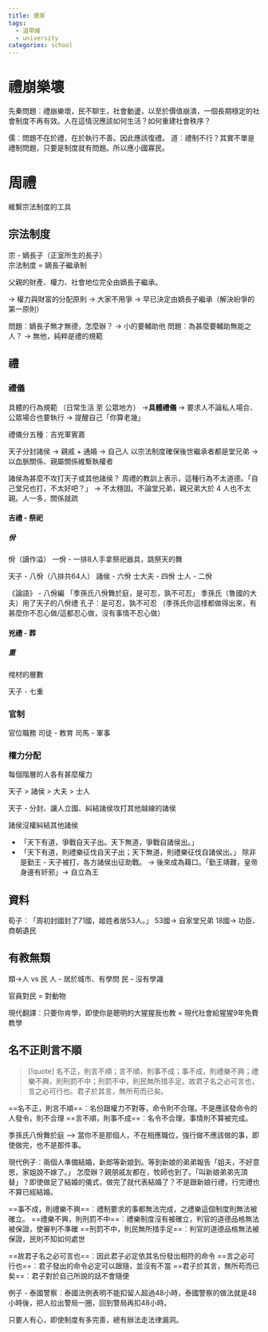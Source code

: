```yaml
---
title: 儒家
tags:
  - 溫帶維
  - university
categories: school
---
```


# 禮崩樂壞

先秦問題︰禮崩樂壞，民不聊生，社會動盪，以至於價值崩潰，一個長期穩定的社會制度不再有效。人在這情況應該如何生活？如何重建社會秩序？

儒︰問題不在於禮，在於執行不善。因此應該復禮。
道︰禮制不行？其實不單是禮制問題，只要是制度就有問題。所以應小國寡民。

# 周禮

維繫宗法制度的工具

## 宗法制度

宗 - 嫡長子（正室所生的長子）  
宗法制度 = 嫡長子繼承制

父親的財產、權力、社會地位完全由嫡長子繼承。

→ 權力與財富的分配原則
→ 大家不用爭
→ 早已決定由嫡長子繼承（解決紛爭的第一原則）

問題︰嫡長子無才無德，怎麼辦？ → 小的要輔助他
問題︰為甚麼要輔助無能之人？ → 無他，純粹是禮的規範

## 禮

### 禮儀

具體的行為規範 （日常生活 至 公眾地方）
→**具體禮儀** → 要求人不論私人場合、公眾場合也要執行 → 提醒自己「你算老幾」

禮儀分五種︰吉兇軍賓嘉

天子分封諸侯 → 親戚 + 通婚 → 自己人
以宗法制度確保後世繼承者都是堂兄弟 → 以血脈關係、親屬關係維繫執權者

諸侯為甚麼不攻打天子或其他諸侯？
周禮的教訓上表示，這種行為不太道德。「自己堂兄也打，不太好吧？」
→ 不太穩固。不論堂兄弟，親兄弟大於 4 人也不太親。人一多，關係就疏

#### 吉禮 - 祭祀

##### 佾

佾（讀作溢）
一佾 - 一排8人手拿祭祀器具，跳祭天的舞

天子 - 八佾（八排共64人）
諸侯 - 六佾
士大夫 - 四佾
士人 - 二佾

《論語》 - 八佾編
「季孫氏八佾舞於庭，是可忍，孰不可忍」
季孫氏（魯國的大夫）用了天子的八佾禮
孔子︰是可忍，孰不可忍 （季孫氏你這樣都做得出來，有甚麼你不忍心做/這都忍心做，沒有事情不忍心做）

#### 兇禮 - 葬
##### 重
棺材的層數

天子 - 七重

### 官制

官位職務
司徒 - 教育
司馬 - 軍事

### 權力分配

每個階層的人各有甚麼權力

天子 > 諸侯 > 大夫 > 士人

天子 - 分封、讓人立國、糾結諸侯攻打其他越線的諸侯

諸侯沒權糾結其他諸侯

- 「天下有道，爭戰自天子出。天下無道，爭戰自諸侯出。」
- 「天下有道，則禮樂征伐自天子出；天下無道，則禮樂征伐自諸侯出。」
  除非是勤王 - 天子被打，各方諸侯出征助戰。
  → 後來成為藉口。「勤王靖難，皇帝身邊有奸邪」→ 自立為王

## 資料
筍子︰「周初封國封了71國，姬姓者居53人。」
53國→ 自家堂兄弟
18國→ 功臣、商朝遺民

## 有教無類
類→人 vs 民 
人 - 居於城市、有學問
民 - 沒有學識

官員對民 = 對動物

現代翻譯︰只要你肯學，即使你是聰明的大猩猩我也教
 = 現代社會給猩猩9年免費教學

## 名不正則言不順


>[!quote]
>名不正，則言不順；言不順，則事不成；事不成，則禮樂不興；禮樂不興，則刑罰不中；刑罰不中，則民無所措手足。故君子名之必可言也，言之必可行也。君子於其言，無所苟而已矣。

==名不正，則言不順==︰名份跟權力不對等，命令則不合理。不是應該發命令的人發令，則不合理
==言不順，則事不成==︰名令不合理，事情則不算被完成。

季孫氏八佾舞於庭 --> 當你不是那個人，不在相應職位，強行做不應該做的事，即使做完，也不是那件事。

現代例子︰兩個人準備結婚，新郎等新娘到。等到新娘的弟弟報告「姐夫，不好意思，家姐說不嫁了。」 怎麼辦？親朋戚友都在，牧師也到了。「叫新娘弟弟先頂替」？即使做足了結婚的儀式，做完了就代表結婚了？不是跟新娘行禮，行完禮也不算已經結婚。

==事不成，則禮樂不興==︰禮制要求的事都無法完成，之禮樂這個制度則無法被確立。
==禮樂不興，則刑罰不中==︰禮樂制度沒有被確立，判官的道德品格無法被保證，使審判不準確
==刑罰不中，則民無所措手足==︰判官的道德品格無法被保證，民則不知如何處世

==故君子名之必可言也==︰因此君子必定依其名份發出相符的命令
==言之必可行也==︰君子發出的命令必定可以跟隨，並沒有不當
==君子於其言，無所苟而已矣==︰君子對於自己所說的話不會隨便

例子 - 泰國警察︰泰國法例表明不能扣留人超過48小時，泰國警察的做法就是48小時後，把人拉出警局一圈，回到警局再扣48小時。

只要人有心，即使制度有多完善，總有辦法走法律漏洞。